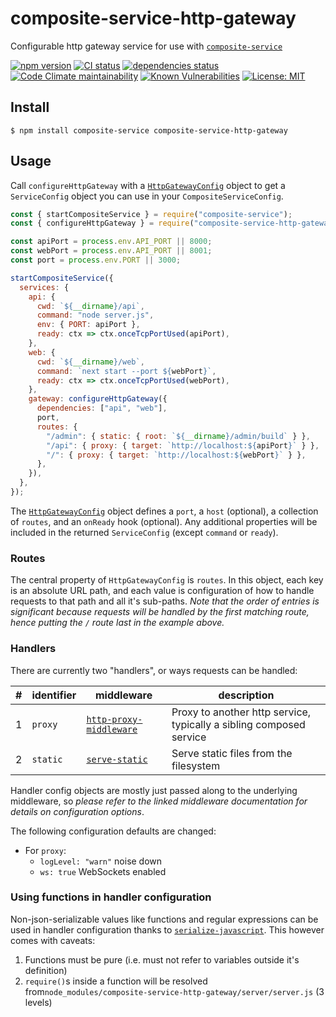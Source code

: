# composite-service-http-gateway

Configurable http gateway service for use with [`composite-service`](https://github.com/zenflow/composite-service#readme)

[![npm version](https://img.shields.io/npm/v/composite-service-http-gateway)](http://npmjs.com/package/composite-service-http-gateway)
[![CI status](https://img.shields.io/github/workflow/status/zenflow/composite-service-http-gateway/CI?logo=GitHub&label=CI)](https://github.com/zenflow/composite-service-http-gateway/actions?query=branch%3Amaster)
[![dependencies status](https://img.shields.io/david/zenflow/composite-service-http-gateway)](https://david-dm.org/zenflow/composite-service-http-gateway)
[![Code Climate maintainability](https://img.shields.io/codeclimate/maintainability-percentage/zenflow/composite-service-http-gateway?logo=Code%20Climate)](https://codeclimate.com/github/zenflow/composite-service-http-gateway)
[![Known Vulnerabilities](https://snyk.io/test/github/zenflow/composite-service-http-gateway/badge.svg?targetFile=package.json)](https://snyk.io/test/github/zenflow/composite-service-http-gateway?targetFile=package.json)
[![License: MIT](https://img.shields.io/badge/License-MIT-brightgreen.svg)](https://opensource.org/licenses/MIT)

## Install

```
$ npm install composite-service composite-service-http-gateway
```

## Usage

Call `configureHttpGateway` with a [`HttpGatewayConfig`](./src/HttpGatewayConfig.ts) object
to get a `ServiceConfig` object you can use in your `CompositeServiceConfig`.

```js
const { startCompositeService } = require("composite-service");
const { configureHttpGateway } = require("composite-service-http-gateway");

const apiPort = process.env.API_PORT || 8000;
const webPort = process.env.API_PORT || 8001;
const port = process.env.PORT || 3000;

startCompositeService({
  services: {
    api: {
      cwd: `${__dirname}/api`,
      command: "node server.js",
      env: { PORT: apiPort },
      ready: ctx => ctx.onceTcpPortUsed(apiPort),
    },
    web: {
      cwd: `${__dirname}/web`,
      command: `next start --port ${webPort}`,
      ready: ctx => ctx.onceTcpPortUsed(webPort),
    },
    gateway: configureHttpGateway({
      dependencies: ["api", "web"],
      port,
      routes: {
        "/admin": { static: { root: `${__dirname}/admin/build` } },
        "/api": { proxy: { target: `http://localhost:${apiPort}` } },
        "/": { proxy: { target: `http://localhost:${webPort}` } },
      },
    }),
  },
});
```

The [`HttpGatewayConfig`](./src/HttpGatewayConfig.ts) object defines
a `port`, a `host` (optional), a collection of `routes`, and an `onReady` hook (optional).
Any additional properties will be included in the returned `ServiceConfig` (except `command` or `ready`).

### Routes

The central property of `HttpGatewayConfig` is `routes`.
In this object, each key is an absolute URL path,
and each value is configuration of how to handle requests to that path and all it's sub-paths.
*Note that the order of entries is significant because
requests will be handled by the *first* matching route,
hence putting the `/` route last in the example above.*

### Handlers

There are currently two "handlers", or ways requests can be handled:

| # | identifier | middleware | description
| --- | --- | --- | ---
| 1 | `proxy` | [`http-proxy-middleware`](https://github.com/chimurai/http-proxy-middleware#readme) | Proxy to another http service, typically a sibling composed service
| 2 | `static` | [`serve-static`](https://github.com/expressjs/serve-static#readme) | Serve static files from the filesystem

Handler config objects are mostly just passed along to the underlying middleware,
so *please refer to the linked middleware documentation for details on configuration options*.

The following configuration defaults are changed:
- For `proxy`:
  - `logLevel: "warn"` noise down
  - `ws: true` WebSockets enabled

### Using functions in handler configuration

Non-json-serializable values like functions and regular expressions can be used in handler configuration
thanks to [`serialize-javascript`](https://github.com/yahoo/serialize-javascript).
This however comes with caveats:
1. Functions must be pure (i.e. must not refer to variables outside it's definition)
2. `require()`s inside a function will be resolved from`node_modules/composite-service-http-gateway/server/server.js` (3 levels)
